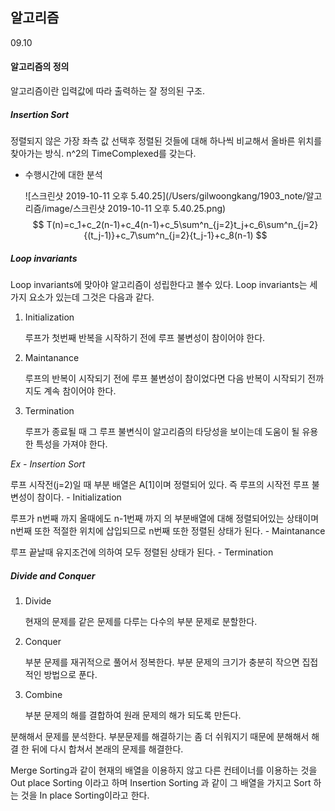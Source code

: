 ## 알고리즘

09.10

#### 알고리즘의 정의

알고리즘이란 입력값에 따라 출력하는 잘 정의된 구조.

##### Insertion Sort

정렬되지 않은 가장 좌측 값 선택후 정렬된 것들에 대해 하나씩 비교해서 올바른 위치를 찾아가는 방식. n^2의 TimeComplexed를 갖는다.

- 수행시간에 대한 분석

  ![스크린샷 2019-10-11 오후 5.40.25](/Users/gilwoongkang/1903_note/알고리즘/image/스크린샷 2019-10-11 오후 5.40.25.png)
  $$
  T(n)=c_1+c_2(n-1)+c_4(n-1)+c_5\sum^n_{j=2}t_j+c_6\sum^n_{j=2}{(t_j-1)}+c_7\sum^n_{j=2}{t_j-1}+c_8(n-1)
  $$
  

##### Loop invariants

Loop invariants에 맞아야 알고리즘이 성립한다고 볼수 있다. Loop invariants는 세가지 요소가 있는데 그것은 다음과 같다.

1. Initialization

   루프가 첫번째 반복을 시작하기 전에 루프 불변성이 참이어야 한다.

2. Maintanance

   루프의 반복이 시작되기 전에 루프 불변성이 참이었다면 다음 반복이 시작되기 전까지도 계속 참이어야 한다.

3. Termination

   루프가 종료될 때 그 루프 불변식이 알고리즘의 타당성을 보이는데 도움이 될 유용한 특성을 가져야 한다.

*Ex - Insertion Sort*

루프 시작전(j=2)일 때 부분 배열은 A[1]이며 정렬되어 있다. 즉 루프의 시작전 루프 불변성이 참이다. - Initialization

루프가 n번째 까지 올때에도 n-1번째 까지 의 부분배열에 대해 정렬되어있는 상태이며 n번째 또한 적절한 위치에 삽입되므로 n번째 또한 정렬된 상태가 된다. - Maintanance

루프 끝날때 유지조건에 의하여 모두 정렬된 상태가 된다. - Termination

##### Divide and Conquer

1. Divide 

   현재의 문제를 같은 문제를 다루는 다수의 부분 문제로 분할한다.

2. Conquer

   부분 문제를 재귀적으로 풀어서 정복한다. 부분 문제의 크기가 충분히 작으면 집접적인 방법으로 푼다.

3. Combine

   부분 문제의 해를 결합하여 원래 문제의 해가 되도록 만든다.

분해해서 문제를 분석한다. 부분문제를 해결하기는 좀 더 쉬워지기 때문에 분해해서 해결 한 뒤에 다시 합쳐서 본래의 문제를 해결한다. 

Merge Sorting과 같이 현재의 배열을 이용하지 않고 다른 컨테이너를 이용하는 것을 Out place Sorting 이라고 하며 Insertion Sorting 과 같이 그 배열을 가지고 Sort 하는 것을 In place Sorting이라고 한다.

